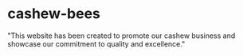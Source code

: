 # cashew-bees
"This website has been created to promote our cashew business and showcase our commitment to quality and excellence."
